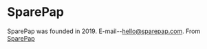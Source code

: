 # SparePap
SparePap was founded in 2019.
E-mail--[hello@sparepap.com](hello@sparepap.com).
From [SparePap](https://github.com/sparepap)
